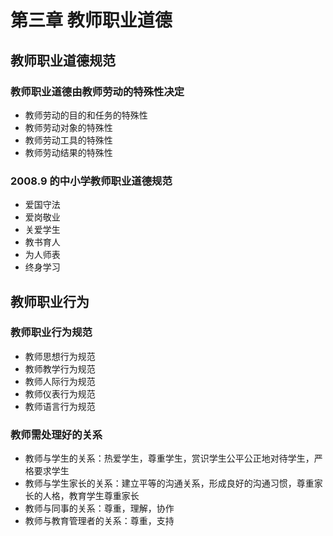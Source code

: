 # 第三章 教师职业道德
## 教师职业道德规范

### 教师职业道德由教师劳动的特殊性决定
- 教师劳动的目的和任务的特殊性
- 教师劳动对象的特殊性
- 教师劳动工具的特殊性
- 教师劳动结果的特殊性

### 2008.9 的中小学教师职业道德规范
- 爱国守法
- 爱岗敬业
- 关爱学生
- 教书育人
- 为人师表
- 终身学习

## 教师职业行为

### 教师职业行为规范
- 教师思想行为规范
- 教师教学行为规范
- 教师人际行为规范
- 教师仪表行为规范
- 教师语言行为规范

### 教师需处理好的关系
- 教师与学生的关系：热爱学生，尊重学生，赏识学生公平公正地对待学生，严格要求学生
- 教师与学生家长的关系：建立平等的沟通关系，形成良好的沟通习惯，尊重家长的人格，教育学生尊重家长
- 教师与同事的关系：尊重，理解，协作
- 教师与教育管理者的关系：尊重，支持